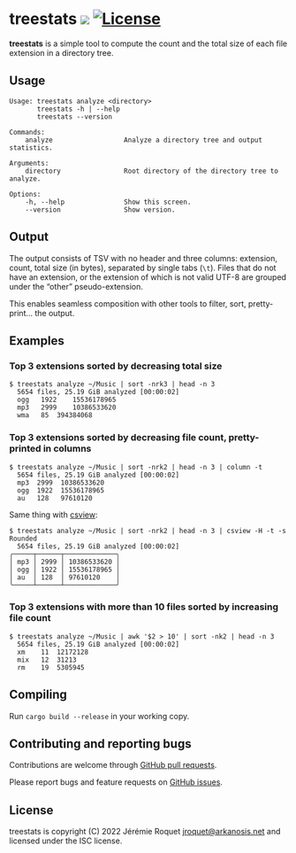 # treestats [![](https://img.shields.io/crates/v/treestats.svg)](https://crates.io/crates/treestats) [![License](https://img.shields.io/badge/license-ISC-blue.svg)](/LICENSE)

**treestats** is a simple tool to compute the count and the total size of each file extension in a directory tree.

## Usage

```
Usage: treestats analyze <directory>
       treestats -h | --help
       treestats --version

Commands:
    analyze                  Analyze a directory tree and output statistics.

Arguments:
    directory                Root directory of the directory tree to analyze.

Options:
    -h, --help               Show this screen.
    --version                Show version.
```

## Output

The output consists of TSV with no header and three columns: extension, count, total size (in bytes), separated by single tabs (`\t`).
Files that do not have an extension, or the extension of which is not valid UTF-8 are grouped under the “other” pseudo-extension.

This enables seamless composition with other tools to filter, sort, pretty-print… the output.

## Examples

### Top 3 extensions sorted by decreasing total size

```console
$ treestats analyze ~/Music | sort -nrk3 | head -n 3
  5654 files, 25.19 GiB analyzed [00:00:02]
  ogg	1922	15536178965
  mp3	2999	10386533620
  wma	85	394384068
```

### Top 3 extensions sorted by decreasing file count, pretty-printed in columns

```console
$ treestats analyze ~/Music | sort -nrk2 | head -n 3 | column -t
  5654 files, 25.19 GiB analyzed [00:00:02]
  mp3  2999  10386533620
  ogg  1922  15536178965
  au   128   97610120
```

Same thing with [csview](https://github.com/wfxr/csview):

```console
$ treestats analyze ~/Music | sort -nrk2 | head -n 3 | csview -H -t -s Rounded
  5654 files, 25.19 GiB analyzed [00:00:02]
╭─────┬──────┬─────────────╮
│ mp3 │ 2999 │ 10386533620 │
│ ogg │ 1922 │ 15536178965 │
│ au  │ 128  │ 97610120    │
╰─────┴──────┴─────────────╯
```

### Top 3 extensions with more than 10 files sorted by increasing file count

```console
$ treestats analyze ~/Music | awk '$2 > 10' | sort -nk2 | head -n 3
  5654 files, 25.19 GiB analyzed [00:00:02]
  xm	11	12172128
  mix	12	31213
  rm	19	5305945
```

## Compiling

Run `cargo build --release` in your working copy.

## Contributing and reporting bugs

Contributions are welcome through [GitHub pull requests](https://github.com/Arkanosis/treestats/pulls).

Please report bugs and feature requests on [GitHub issues](https://github.com/Arkanosis/treestats/issues).

## License

treestats is copyright (C) 2022 Jérémie Roquet <jroquet@arkanosis.net> and licensed under the ISC license.
